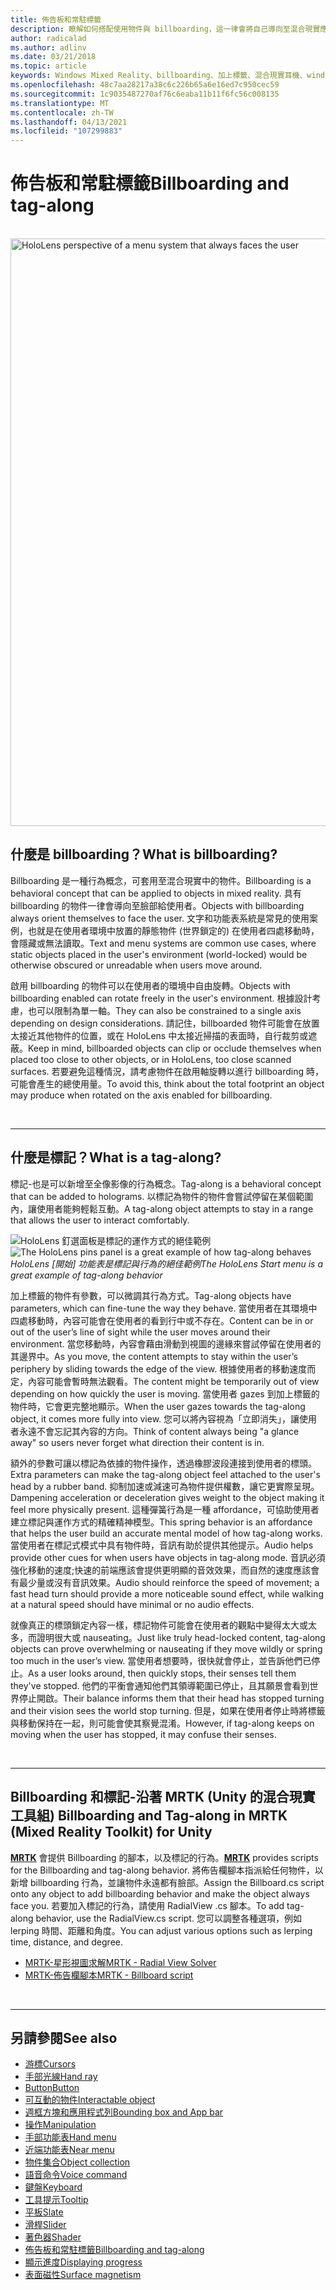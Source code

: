 ```yaml
---
title: 佈告板和常駐標籤
description: 瞭解如何搭配使用物件與 billboarding，這一律會將自己導向至混合現實應用程式中的使用者。
author: radicalad
ms.author: adlinv
ms.date: 03/21/2018
ms.topic: article
keywords: Windows Mixed Reality、billboarding、加上標籤、混合現實耳機、windows Mixed Reality 耳機、虛擬實境耳機、HoloLens、MRTK、Mixed Reality 工具組
ms.openlocfilehash: 48c7aa28217a38c6c226b65a6e16ed7c950cec59
ms.sourcegitcommit: 1c9035487270af76c6eaba11b11f6fc56c008135
ms.translationtype: MT
ms.contentlocale: zh-TW
ms.lasthandoff: 04/13/2021
ms.locfileid: "107299883"
---
```

# <a name="billboarding-and-tag-along"></a><span data-ttu-id="88d5b-104">佈告板和常駐標籤</span><span class="sxs-lookup"><span data-stu-id="88d5b-104">Billboarding and tag-along</span></span>

<br>

<img src="images/MRTK_TagAlong.gif" alt="HoloLens perspective of a menu system that always faces the user" width="940px">
<br>

## <a name="what-is-billboarding"></a><span data-ttu-id="88d5b-105">什麼是 billboarding？</span><span class="sxs-lookup"><span data-stu-id="88d5b-105">What is billboarding?</span></span>

<span data-ttu-id="88d5b-106">Billboarding 是一種行為概念，可套用至混合現實中的物件。</span><span class="sxs-lookup"><span data-stu-id="88d5b-106">Billboarding is a behavioral concept that can be applied to objects in mixed reality.</span></span> <span data-ttu-id="88d5b-107">具有 billboarding 的物件一律會導向至臉部給使用者。</span><span class="sxs-lookup"><span data-stu-id="88d5b-107">Objects with billboarding always orient themselves to face the user.</span></span> <span data-ttu-id="88d5b-108">文字和功能表系統是常見的使用案例，也就是在使用者環境中放置的靜態物件 (世界鎖定的) 在使用者四處移動時，會隱藏或無法讀取。</span><span class="sxs-lookup"><span data-stu-id="88d5b-108">Text and menu systems are common use cases, where static objects placed in the user's environment (world-locked) would be otherwise obscured or unreadable when users move around.</span></span>

<span data-ttu-id="88d5b-109">啟用 billboarding 的物件可以在使用者的環境中自由旋轉。</span><span class="sxs-lookup"><span data-stu-id="88d5b-109">Objects with billboarding enabled can rotate freely in the user's environment.</span></span> <span data-ttu-id="88d5b-110">根據設計考慮，也可以限制為單一軸。</span><span class="sxs-lookup"><span data-stu-id="88d5b-110">They can also be constrained to a single axis depending on design considerations.</span></span> <span data-ttu-id="88d5b-111">請記住，billboarded 物件可能會在放置太接近其他物件的位置，或在 HoloLens 中太接近掃描的表面時，自行裁剪或遮蔽。</span><span class="sxs-lookup"><span data-stu-id="88d5b-111">Keep in mind, billboarded objects can clip or occlude themselves when placed too close to other objects, or in HoloLens, too close scanned surfaces.</span></span> <span data-ttu-id="88d5b-112">若要避免這種情況，請考慮物件在啟用軸旋轉以進行 billboarding 時，可能會產生的總使用量。</span><span class="sxs-lookup"><span data-stu-id="88d5b-112">To avoid this, think about the total footprint an object may produce when rotated on the axis enabled for billboarding.</span></span>

<br>

---
## <a name="what-is-a-tag-along"></a><span data-ttu-id="88d5b-113">什麼是標記？</span><span class="sxs-lookup"><span data-stu-id="88d5b-113">What is a tag-along?</span></span>

<span data-ttu-id="88d5b-114">標記-也是可以新增至全像影像的行為概念。</span><span class="sxs-lookup"><span data-stu-id="88d5b-114">Tag-along is a behavioral concept that can be added to holograms.</span></span> <span data-ttu-id="88d5b-115">以標記為物件的物件會嘗試停留在某個範圍內，讓使用者能夠輕鬆互動。</span><span class="sxs-lookup"><span data-stu-id="88d5b-115">A tag-along object attempts to stay in a range that allows the user to interact comfortably.</span></span>

<span data-ttu-id="88d5b-116">![HoloLens 釘選面板是標記的運作方式的絕佳範例](images/tagalong-1000px.jpg)</span><span class="sxs-lookup"><span data-stu-id="88d5b-116">![The HoloLens pins panel is a great example of how tag-along behaves](images/tagalong-1000px.jpg)</span></span><br>
<span data-ttu-id="88d5b-117">*HoloLens [開始] 功能表是標記與行為的絕佳範例*</span><span class="sxs-lookup"><span data-stu-id="88d5b-117">*The HoloLens Start menu is a great example of tag-along behavior*</span></span>

<span data-ttu-id="88d5b-118">加上標籤的物件有參數，可以微調其行為方式。</span><span class="sxs-lookup"><span data-stu-id="88d5b-118">Tag-along objects have parameters, which can fine-tune the way they behave.</span></span> <span data-ttu-id="88d5b-119">當使用者在其環境中四處移動時，內容可能會在使用者的看到行中或不存在。</span><span class="sxs-lookup"><span data-stu-id="88d5b-119">Content can be in or out of the user’s line of sight while the user moves around their environment.</span></span> <span data-ttu-id="88d5b-120">當您移動時，內容會藉由滑動到視圖的邊緣來嘗試停留在使用者的其邊界中。</span><span class="sxs-lookup"><span data-stu-id="88d5b-120">As you move, the content attempts to stay within the user’s periphery by sliding towards the edge of the view.</span></span> <span data-ttu-id="88d5b-121">根據使用者的移動速度而定，內容可能會暫時無法觀看。</span><span class="sxs-lookup"><span data-stu-id="88d5b-121">The content might be temporarily out of view depending on how quickly the user is moving.</span></span> <span data-ttu-id="88d5b-122">當使用者 gazes 到加上標籤的物件時，它會更完整地顯示。</span><span class="sxs-lookup"><span data-stu-id="88d5b-122">When the user gazes towards the tag-along object, it comes more fully into view.</span></span> <span data-ttu-id="88d5b-123">您可以將內容視為「立即消失」，讓使用者永遠不會忘記其內容的方向。</span><span class="sxs-lookup"><span data-stu-id="88d5b-123">Think of content always being "a glance away" so users never forget what direction their content is in.</span></span>

<span data-ttu-id="88d5b-124">額外的參數可讓以標記為依據的物件操作，透過橡膠波段連接到使用者的標頭。</span><span class="sxs-lookup"><span data-stu-id="88d5b-124">Extra parameters can make the tag-along object feel attached to the user's head by a rubber band.</span></span> <span data-ttu-id="88d5b-125">抑制加速或減速可為物件提供權數，讓它更實際呈現。</span><span class="sxs-lookup"><span data-stu-id="88d5b-125">Dampening acceleration or deceleration gives weight to the object making it feel more physically present.</span></span> <span data-ttu-id="88d5b-126">這種彈簧行為是一種 affordance，可協助使用者建立標記與運作方式的精確精神模型。</span><span class="sxs-lookup"><span data-stu-id="88d5b-126">This spring behavior is an affordance that helps the user build an accurate mental model of how tag-along works.</span></span> <span data-ttu-id="88d5b-127">當使用者在標記式模式中具有物件時，音訊有助於提供其他提示。</span><span class="sxs-lookup"><span data-stu-id="88d5b-127">Audio helps provide other cues for when users have objects in tag-along mode.</span></span> <span data-ttu-id="88d5b-128">音訊必須強化移動的速度;快速的前端應該會提供更明顯的音效效果，而自然的速度應該會有最少量或沒有音訊效果。</span><span class="sxs-lookup"><span data-stu-id="88d5b-128">Audio should reinforce the speed of movement; a fast head turn should provide a more noticeable sound effect, while walking at a natural speed should have minimal or no audio effects.</span></span>

<span data-ttu-id="88d5b-129">就像真正的標頭鎖定內容一樣，標記物件可能會在使用者的觀點中變得太大或太多，而證明很大或 nauseating。</span><span class="sxs-lookup"><span data-stu-id="88d5b-129">Just like truly head-locked content, tag-along objects can prove overwhelming or nauseating if they move wildly or spring too much in the user’s view.</span></span> <span data-ttu-id="88d5b-130">當使用者想要時，很快就會停止，並告訴他們已停止。</span><span class="sxs-lookup"><span data-stu-id="88d5b-130">As a user looks around, then quickly stops, their senses tell them they've stopped.</span></span> <span data-ttu-id="88d5b-131">他們的平衡會通知他們其領導範圍已停止，且其願景會看到世界停止開啟。</span><span class="sxs-lookup"><span data-stu-id="88d5b-131">Their balance informs them that their head has stopped turning and their vision sees the world stop turning.</span></span> <span data-ttu-id="88d5b-132">但是，如果在使用者停止時將標籤與移動保持在一起，則可能會使其察覺混淆。</span><span class="sxs-lookup"><span data-stu-id="88d5b-132">However, if tag-along keeps on moving when the user has stopped, it may confuse their senses.</span></span>

<br>

---

## <a name="billboarding-and-tag-along-in-mrtk-mixed-reality-toolkit-for-unity"></a><span data-ttu-id="88d5b-133">Billboarding 和標記-沿著 MRTK (Unity 的混合現實工具組) </span><span class="sxs-lookup"><span data-stu-id="88d5b-133">Billboarding and Tag-along in MRTK (Mixed Reality Toolkit) for Unity</span></span>
<span data-ttu-id="88d5b-134">**[MRTK](https://github.com/Microsoft/MixedRealityToolkit-Unity)** 會提供 Billboarding 的腳本，以及標記的行為。</span><span class="sxs-lookup"><span data-stu-id="88d5b-134">**[MRTK](https://github.com/Microsoft/MixedRealityToolkit-Unity)** provides scripts for the Billboarding and tag-along behavior.</span></span> <span data-ttu-id="88d5b-135">將佈告欄腳本指派給任何物件，以新增 billboarding 行為，並讓物件永遠都有臉部。</span><span class="sxs-lookup"><span data-stu-id="88d5b-135">Assign the Billboard.cs script onto any object to add billboarding behavior and make the object always face you.</span></span> <span data-ttu-id="88d5b-136">若要加入標記的行為，請使用 RadialView .cs 腳本。</span><span class="sxs-lookup"><span data-stu-id="88d5b-136">To add tag-along behavior, use the RadialView.cs script.</span></span> <span data-ttu-id="88d5b-137">您可以調整各種選項，例如 lerping 時間、距離和角度。</span><span class="sxs-lookup"><span data-stu-id="88d5b-137">You can adjust various options such as lerping time, distance, and degree.</span></span>

* [<span data-ttu-id="88d5b-138">MRTK-星形視圖求解</span><span class="sxs-lookup"><span data-stu-id="88d5b-138">MRTK - Radial View Solver</span></span>](https://docs.microsoft.com/windows/mixed-reality/mrtk-unity/features/ux-building-blocks/solvers/solver#radialview)
* [<span data-ttu-id="88d5b-139">MRTK-佈告欄腳本</span><span class="sxs-lookup"><span data-stu-id="88d5b-139">MRTK - Billboard script</span></span>](https://github.com/microsoft/MixedRealityToolkit-Unity/blob/mrtk_release/Assets/MixedRealityToolkit.SDK/Features/UX/Scripts/Utilities/Billboard.cs)


<br>

---

## <a name="see-also"></a><span data-ttu-id="88d5b-140">另請參閱</span><span class="sxs-lookup"><span data-stu-id="88d5b-140">See also</span></span>

* [<span data-ttu-id="88d5b-141">游標</span><span class="sxs-lookup"><span data-stu-id="88d5b-141">Cursors</span></span>](cursors.md)
* [<span data-ttu-id="88d5b-142">手部光線</span><span class="sxs-lookup"><span data-stu-id="88d5b-142">Hand ray</span></span>](point-and-commit.md)
* [<span data-ttu-id="88d5b-143">Button</span><span class="sxs-lookup"><span data-stu-id="88d5b-143">Button</span></span>](button.md)
* [<span data-ttu-id="88d5b-144">可互動的物件</span><span class="sxs-lookup"><span data-stu-id="88d5b-144">Interactable object</span></span>](interactable-object.md)
* [<span data-ttu-id="88d5b-145">週框方塊和應用程式列</span><span class="sxs-lookup"><span data-stu-id="88d5b-145">Bounding box and App bar</span></span>](app-bar-and-bounding-box.md)
* [<span data-ttu-id="88d5b-146">操作</span><span class="sxs-lookup"><span data-stu-id="88d5b-146">Manipulation</span></span>](direct-manipulation.md)
* [<span data-ttu-id="88d5b-147">手部功能表</span><span class="sxs-lookup"><span data-stu-id="88d5b-147">Hand menu</span></span>](hand-menu.md)
* [<span data-ttu-id="88d5b-148">近端功能表</span><span class="sxs-lookup"><span data-stu-id="88d5b-148">Near menu</span></span>](near-menu.md)
* [<span data-ttu-id="88d5b-149">物件集合</span><span class="sxs-lookup"><span data-stu-id="88d5b-149">Object collection</span></span>](object-collection.md)
* [<span data-ttu-id="88d5b-150">語音命令</span><span class="sxs-lookup"><span data-stu-id="88d5b-150">Voice command</span></span>](voice-input.md)
* [<span data-ttu-id="88d5b-151">鍵盤</span><span class="sxs-lookup"><span data-stu-id="88d5b-151">Keyboard</span></span>](keyboard.md)
* [<span data-ttu-id="88d5b-152">工具提示</span><span class="sxs-lookup"><span data-stu-id="88d5b-152">Tooltip</span></span>](tooltip.md)
* [<span data-ttu-id="88d5b-153">平板</span><span class="sxs-lookup"><span data-stu-id="88d5b-153">Slate</span></span>](slate.md)
* [<span data-ttu-id="88d5b-154">滑桿</span><span class="sxs-lookup"><span data-stu-id="88d5b-154">Slider</span></span>](slider.md)
* [<span data-ttu-id="88d5b-155">著色器</span><span class="sxs-lookup"><span data-stu-id="88d5b-155">Shader</span></span>](shader.md)
* [<span data-ttu-id="88d5b-156">佈告板和常駐標籤</span><span class="sxs-lookup"><span data-stu-id="88d5b-156">Billboarding and tag-along</span></span>](billboarding-and-tag-along.md)
* [<span data-ttu-id="88d5b-157">顯示進度</span><span class="sxs-lookup"><span data-stu-id="88d5b-157">Displaying progress</span></span>](progress.md)
* [<span data-ttu-id="88d5b-158">表面磁性</span><span class="sxs-lookup"><span data-stu-id="88d5b-158">Surface magnetism</span></span>](surface-magnetism.md)
